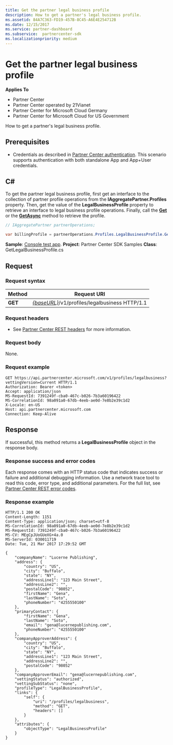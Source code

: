 ```yaml
---
title: Get the partner legal business profile
description: How to get a partner's legal business profile.
ms.assetid: 84A7C363-FD19-457B-8C45-A6E4E254712B
ms.date: 12/15/2017
ms.service: partner-dashboard
ms.subservice:  partnercenter-sdk
ms.localizationpriority: medium
---
```


# Get the partner legal business profile

**Applies To**

- Partner Center
- Partner Center operated by 21Vianet
- Partner Center for Microsoft Cloud Germany
- Partner Center for Microsoft Cloud for US Government

How to get a partner's legal business profile.

## <span id="Prerequisites"/><span id="prerequisites"/><span id="PREREQUISITES"/>Prerequisites

- Credentials as described in [Partner Center authentication](partner-center-authentication.md). This scenario supports authentication with both standalone App and App+User credentials.

## <span id="C_"/><span id="c_"/>C#

To get the partner legal business profile, first get an interface to the collection of partner profile operations from the **IAggregatePartner.Profiles** property. Then, get the value of the **LegalBusinessProfile** property to retrieve an interface to legal business profile operations. Finally, call the [**Get**](https://docs.microsoft.com/dotnet/api/microsoft.store.partnercenter.profiles.ilegalbusinessprofile.get) or the [**GetAsync**](https://docs.microsoft.com/dotnet/api/microsoft.store.partnercenter.profiles.ilegalbusinessprofile.getasync) method to retrieve the profile.

``` csharp
// IAggregatePartner partnerOperations;

var billingProfile = partnerOperations.Profiles.LegalBusinessProfile.Get();
```

**Sample**: [Console test app](console-test-app.md). **Project**: Partner Center SDK Samples **Class**: GetLegalBusinessProfile.cs

## <span id="Request"/><span id="request"/><span id="REQUEST"/>Request


### Request syntax

| Method  | Request URI                                                                    |
|---------|--------------------------------------------------------------------------------|
| **GET** | [*{baseURL}*](partner-center-rest-urls.md)/v1/profiles/legalbusiness HTTP/1.1 |

### Request headers

- See [Partner Center REST headers](headers.md) for more information.

### Request body

None.

### Request example

```http
GET https://api.partnercenter.microsoft.com/v1/profiles/legalbusiness?vettingVersion=Current HTTP/1.1
Authorization: Bearer <token>
Accept: application/json
MS-RequestId: 7391249f-cba0-467c-b026-7b3a60196422
MS-CorrelationId: 98a091a0-67db-4eeb-ae0d-7e8b2e39c1d2
X-Locale: en-US
Host: api.partnercenter.microsoft.com
Connection: Keep-Alive
```

## <span id="Response"/><span id="response"/><span id="RESPONSE"/>Response

If successful, this method returns a **LegalBusinessProfile** object in the response body.

### Response success and error codes

Each response comes with an HTTP status code that indicates success or failure and additional debugging information. Use a network trace tool to read this code, error type, and additional parameters. For the full list, see [Partner Center REST error codes](error-codes.md).

### Response example

```http
HTTP/1.1 200 OK
Content-Length: 1151
Content-Type: application/json; charset=utf-8
MS-CorrelationId: 98a091a0-67db-4eeb-ae0d-7e8b2e39c1d2
MS-RequestId: 7391249f-cba0-467c-b026-7b3a60196422
MS-CV: MEgCpJUoGUeXG+4a.0
MS-ServerId: 030011719
Date: Tue, 21 Mar 2017 17:29:52 GMT

{
    "companyName": "Lucerne Publishing",
    "address": {
        "country": "US",
        "city": "Buffalo",
        "state": "NY",
        "addressLine1": "123 Main Street",
        "addressLine2": "",
        "postalCode": "98052",
        "firstName": "Gena",
        "lastName": "Soto",
        "phoneNumber": "4255550100"
    },
    "primaryContact": {
        "firstName": "Gena",
        "lastName": "Soto",
        "email": "gena@lucernepublishing.com",
        "phoneNumber": "4255550100"
    },
    "companyApproverAddress": {
        "country": "US",
        "city": "Buffalo",
        "state": "NY",
        "addressLine1": "123 Main Street",
        "addressLine2": "",
        "postalCode": "98052"
    },
    "companyApproverEmail": "gena@lucernepublishing.com",
    "vettingStatus": "authorized",
    "vettingSubStatus": "none",
    "profileType": "LegalBusinessProfile",
    "links": {
        "self": {
            "uri": "/profiles/legalbusiness",
            "method": "GET",
            "headers": []
        }
    },
    "attributes": {
        "objectType": "LegalBusinessProfile"
    }
}
```
